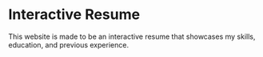 # Interactive Resume
This website is made to be an interactive resume that showcases my skills, education, and previous experience.
